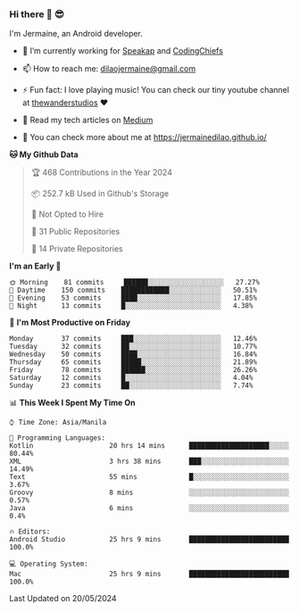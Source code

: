 ### Hi there 👋 😎
I'm Jermaine, an Android developer.

- 🔭 I’m currently working for [Speakap](https://www.speakap.com/) and [CodingChiefs](https://codingchiefs.com/en/)

- 📫 How to reach me: dilaojermaine@gmail.com

- ⚡ Fun fact: I love playing music! You can check our tiny youtube channel at [thewanderstudios](https://www.youtube.com/thewanderstudios) ♥️

- 📖 Read my tech articles on [Medium](https://jermainedilao.medium.com/)

- 👀 You can check more about me at https://jermainedilao.github.io/

<!--
**jermainedilao/jermainedilao** is a ✨ _special_ ✨ repository because its `README.md` (this file) appears on your GitHub profile.

Here are some ideas to get you started:

- 🔭 I’m currently working on ...
- 🌱 I’m currently learning ...
- 👯 I’m looking to collaborate on ...
- 🤔 I’m looking for help with ...
- 💬 Ask me about ...
- 📫 How to reach me: ...
- 😄 Pronouns: ...
- ⚡ Fun fact: ...
-->

<!--START_SECTION:waka-->
**🐱 My Github Data** 

> 🏆 468 Contributions in the Year 2024
 > 
> 📦 252.7 kB Used in Github's Storage 
 > 
> 🚫 Not Opted to Hire
 > 
> 📜 31 Public Repositories 
 > 
> 🔑 14 Private Repositories  
 > 
**I'm an Early 🐤** 

```text
🌞 Morning    81 commits     ██████░░░░░░░░░░░░░░░░░░░   27.27% 
🌆 Daytime    150 commits    ████████████░░░░░░░░░░░░░   50.51% 
🌃 Evening    53 commits     ████░░░░░░░░░░░░░░░░░░░░░   17.85% 
🌙 Night      13 commits     █░░░░░░░░░░░░░░░░░░░░░░░░   4.38%

```
📅 **I'm Most Productive on Friday** 

```text
Monday       37 commits     ███░░░░░░░░░░░░░░░░░░░░░░   12.46% 
Tuesday      32 commits     ██░░░░░░░░░░░░░░░░░░░░░░░   10.77% 
Wednesday    50 commits     ████░░░░░░░░░░░░░░░░░░░░░   16.84% 
Thursday     65 commits     █████░░░░░░░░░░░░░░░░░░░░   21.89% 
Friday       78 commits     ██████░░░░░░░░░░░░░░░░░░░   26.26% 
Saturday     12 commits     █░░░░░░░░░░░░░░░░░░░░░░░░   4.04% 
Sunday       23 commits     ██░░░░░░░░░░░░░░░░░░░░░░░   7.74%

```


📊 **This Week I Spent My Time On** 

```text
⌚︎ Time Zone: Asia/Manila

💬 Programming Languages: 
Kotlin                   20 hrs 14 mins      ████████████████████░░░░░   80.44% 
XML                      3 hrs 38 mins       ███░░░░░░░░░░░░░░░░░░░░░░   14.49% 
Text                     55 mins             █░░░░░░░░░░░░░░░░░░░░░░░░   3.67% 
Groovy                   8 mins              ░░░░░░░░░░░░░░░░░░░░░░░░░   0.57% 
Java                     6 mins              ░░░░░░░░░░░░░░░░░░░░░░░░░   0.4%

🔥 Editors: 
Android Studio           25 hrs 9 mins       █████████████████████████   100.0%

💻 Operating System: 
Mac                      25 hrs 9 mins       █████████████████████████   100.0%

```


 Last Updated on 20/05/2024
<!--END_SECTION:waka-->
